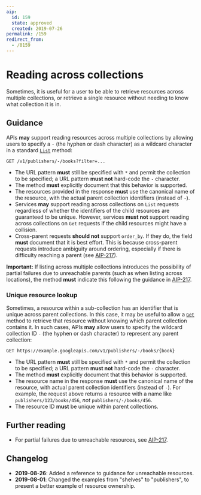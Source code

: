 ```yaml
---
aip:
  id: 159
  state: approved
  created: 2019-07-26
permalink: /159
redirect_from:
  - /0159
---
```


# Reading across collections

Sometimes, it is useful for a user to be able to retrieve resources across
multiple collections, or retrieve a single resource without needing to know
what collection it is in.

## Guidance

APIs **may** support reading resources across multiple collections by allowing
users to specify a `-` (the hyphen or dash character) as a wildcard character
in a standard [`List`][aip-132] method:

```
GET /v1/publishers/-/books?filter=...
```

- The URL pattern **must** still be specified with `*` and permit the
  collection to be specified; a URL pattern **must not** hard-code the `-`
  character.
- The method **must** explicitly document that this behavior is supported.
- The resources provided in the response **must** use the canonical name of the
  resource, with the actual parent collection identifiers (instead of `-`).
- Services **may** support reading across collections on `List` requests
  regardless of whether the identifiers of the child resources are guaranteed
  to be unique. However, services **must not** support reading across
  collections on `Get` requests if the child resources might have a collision.
- Cross-parent requests **should not** support `order_by`. If they do, the
  field **must** document that it is best effort. This is because cross-parent
  requests introduce ambiguity around ordering, especially if there is
  difficulty reaching a parent (see [AIP-217][]).

**Important:** If listing across multiple collections introduces the
possibility of partial failures due to unreachable parents (such as when
listing across locations), the method **must** indicate this following the
guidance in [AIP-217][].

### Unique resource lookup

Sometimes, a resource within a sub-collection has an identifier that is unique
across parent collections. In this case, it may be useful to allow a
[`Get`][aip-131] method to retrieve that resource without knowing which parent
collection contains it. In such cases, APIs **may** allow users to specify the
wildcard collection ID `-` (the hyphen or dash character) to represent any
parent collection:

```
GET https://example.googleapis.com/v1/publishers/-/books/{book}
```

- The URL pattern **must** still be specified with `*` and permit the
  collection to be specified; a URL pattern **must not** hard-code the `-`
  character.
- The method **must** explicitly document that this behavior is supported.
- The resource name in the response **must** use the canonical name of the
  resource, with actual parent collection identifiers (instead of `-`). For
  example, the request above returns a resource with a name like
  `publishers/123/books/456`, _not_ `publishers/-/books/456`.
- The resource ID **must** be unique within parent collections.

## Further reading

- For partial failures due to unreachable resources, see [AIP-217][].

[aip-131]: ./0131/index.md
[aip-132]: ./0132/index.md
[aip-217]: ./0217.md

## Changelog

- **2019-08-26**: Added a reference to guidance for unreachable resources.
- **2019-08-01**: Changed the examples from "shelves" to "publishers", to
  present a better example of resource ownership.
